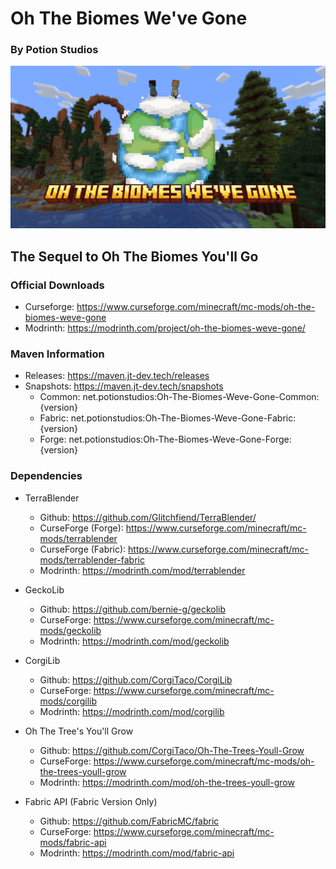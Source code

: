 # Oh The Biomes We've Gone
### By Potion Studios

![img.png](Common/src/main/resources/OTBWG.png)

## The Sequel to Oh The Biomes You'll Go

### Official Downloads
* Curseforge: https://www.curseforge.com/minecraft/mc-mods/oh-the-biomes-weve-gone
* Modrinth: https://modrinth.com/project/oh-the-biomes-weve-gone/

### Maven Information
- Releases: https://maven.jt-dev.tech/releases
- Snapshots: https://maven.jt-dev.tech/snapshots
  - Common: net.potionstudios:Oh-The-Biomes-Weve-Gone-Common:{version}
  - Fabric: net.potionstudios:Oh-The-Biomes-Weve-Gone-Fabric:{version}
  - Forge: net.potionstudios:Oh-The-Biomes-Weve-Gone-Forge:{version}

### Dependencies
- TerraBlender 
  - Github: https://github.com/Glitchfiend/TerraBlender/
  - CurseForge (Forge): https://www.curseforge.com/minecraft/mc-mods/terrablender
  - CurseForge (Fabric): https://www.curseforge.com/minecraft/mc-mods/terrablender-fabric
  - Modrinth: https://modrinth.com/mod/terrablender

- GeckoLib
  - Github: https://github.com/bernie-g/geckolib
  - CurseForge: https://www.curseforge.com/minecraft/mc-mods/geckolib
  - Modrinth: https://modrinth.com/mod/geckolib

- CorgiLib
  - Github: https://github.com/CorgiTaco/CorgiLib
  - CurseForge: https://www.curseforge.com/minecraft/mc-mods/corgilib
  - Modrinth: https://modrinth.com/mod/corgilib

- Oh The Tree's You'll Grow
  - Github: https://github.com/CorgiTaco/Oh-The-Trees-Youll-Grow
  - CurseForge: https://www.curseforge.com/minecraft/mc-mods/oh-the-trees-youll-grow
  - Modrinth: https://modrinth.com/mod/oh-the-trees-youll-grow

- Fabric API (Fabric Version Only)
  - Github: https://github.com/FabricMC/fabric
  - CurseForge: https://www.curseforge.com/minecraft/mc-mods/fabric-api
  - Modrinth: https://modrinth.com/mod/fabric-api
